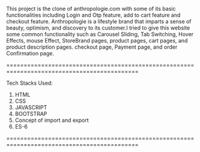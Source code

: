 

This project is the clone of anthropologie.com with some of its basic functionalities including Login and Otp feature, add to cart feature and checkout feature. 
Anthropologie is a lifestyle brand that imparts a sense of beauty, optimism, and discovery to its customer.I tried to give this website some common functionality such as Carousel Sliding, Tab Switching, Hover Effects, mouse Effect, StoreBrand pages, product pages, cart pages, and product description pages. checkout page, Payment page, and order Confirmation page.

============================================================================================

Tech Stacks Used:
1. HTML
2. CSS
3. JAVASCRIPT
4. BOOTSTRAP
5. Concept of import and export
6. ES-6

============================================================================================
